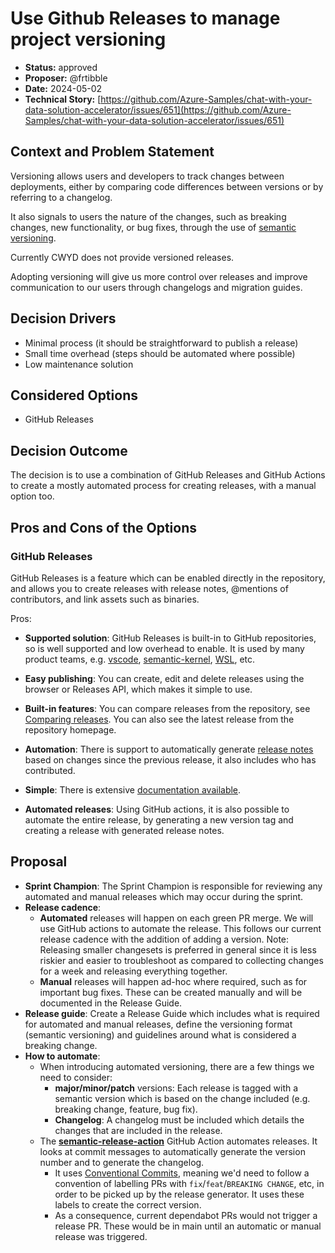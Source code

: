 # Use Github Releases to manage project versioning

* **Status:** approved
* **Proposer:** @frtibble
* **Date:** 2024-05-02
* **Technical Story:** [https://github.com/Azure-Samples/chat-with-your-data-solution-accelerator/issues/651](https://github.com/Azure-Samples/chat-with-your-data-solution-accelerator/issues/651)

## Context and Problem Statement

Versioning allows users and developers to track changes between deployments, either by comparing code differences between versions or by referring to a changelog.

It also signals to users the nature of the changes, such as breaking changes, new functionality, or bug fixes, through the use of [semantic versioning](https://semver.org/).

Currently CWYD does not provide versioned releases.

Adopting versioning will give us more control over releases and improve communication to our users through changelogs and migration guides.

## Decision Drivers

* Minimal process (it should be straightforward to publish a release)
* Small time overhead (steps should be automated where possible)
* Low maintenance solution

## Considered Options

* GitHub Releases

## Decision Outcome

The decision is to use a combination of GitHub Releases and GitHub Actions to create a mostly automated process for creating releases, with a manual option too.

## Pros and Cons of the Options

### GitHub Releases

GitHub Releases is a feature which can be enabled directly in the repository, and allows you to create releases with release notes, @mentions of contributors, and link assets such as binaries.

Pros:

* **Supported solution**: GitHub Releases is built-in to GitHub repositories, so is well supported and low overhead to enable. It is used by many product teams, e.g. [vscode](https://github.com/microsoft/vscode), [semantic-kernel](https://github.com/microsoft/semantic-kernel), [WSL](https://github.com/microsoft/WSL), etc.

* **Easy publishing**: You can create, edit and delete releases using the browser or Releases API, which makes it simple to use.

* **Built-in features**: You can compare releases from the repository, see [Comparing releases](https://docs.github.com/en/repositories/releasing-projects-on-github/comparing-releases). You can also see the latest release from the repository homepage.

* **Automation**: There is support to automatically generate [release notes](https://docs.github.com/en/repositories/releasing-projects-on-github/automatically-generated-release-notes) based on changes since the previous release, it also includes who has contributed.

* **Simple**: There is extensive [documentation available](https://docs.github.com/en/repositories/releasing-projects-on-github/about-releases).

* **Automated releases**: Using GitHub actions, it is also possible to automate the entire release, by generating a new version tag and creating a release with generated release notes.

## Proposal

- **Sprint Champion**: The Sprint Champion is responsible for reviewing any automated and manual releases which may occur during the sprint.
- **Release cadence**:
    - **Automated** releases will happen on each green PR merge. We will use GitHub actions to automate the release. This follows our current release cadence with the addition of adding a version. Note: Releasing smaller changesets is preferred in general since it is less riskier and easier to troubleshoot as compared to collecting changes for a week and releasing everything together.
    - **Manual** releases will happen ad-hoc where required, such as for important bug fixes. These can be created manually and will be documented in the Release Guide.
- **Release guide**: Create a Release Guide which includes what is required for automated and manual releases, define the versioning format (semantic versioning) and guidelines around what is considered a breaking change.
- **How to automate**:
    - When introducing automated versioning, there are a few things we need to consider:
        - **major/minor/patch** versions: Each release is tagged with a semantic version which is based on the change included (e.g. breaking change, feature, bug fix).
        - **Changelog**: A changelog must be included which details the changes that are included in the release.
    - The [**semantic-release-action**](https://github.com/codfish/semantic-release-action?tab=readme-ov-file#semantic-release-action) GitHub Action automates releases. It looks at commit messages to automatically generate the version number and to generate the changelog.
        - It uses [Conventional Commits](https://www.conventionalcommits.org/en/v1.0.0/), meaning we'd need to follow a convention of labelling PRs with `fix`/`feat`/`BREAKING CHANGE`, etc, in order to be picked up by the release generator. It uses these labels to create the correct version.
        - As a consequence, current dependabot PRs would not trigger a release PR. These would be in main until an automatic or manual release was triggered.
